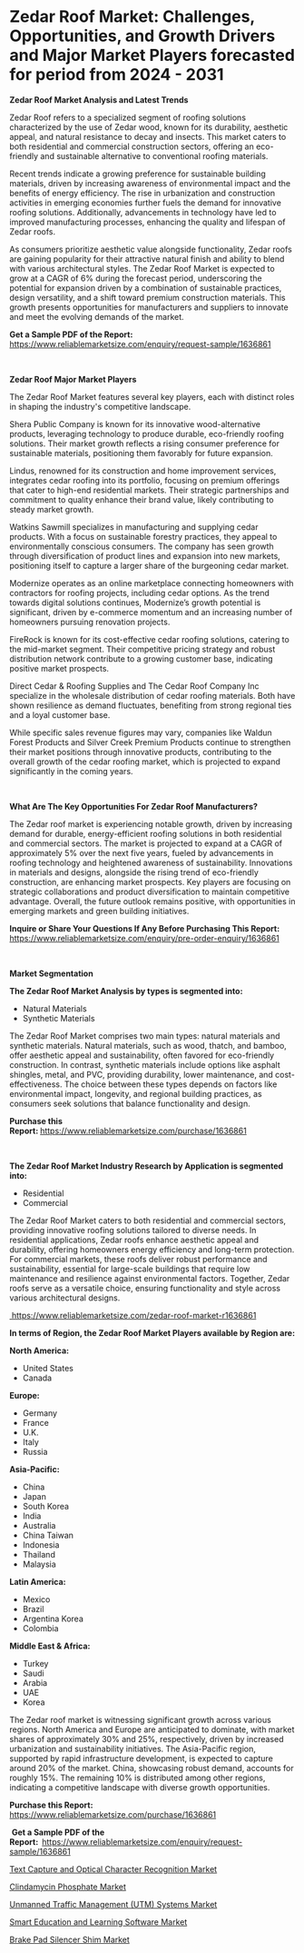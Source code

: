 <p><h1>Zedar Roof Market: Challenges, Opportunities, and Growth Drivers and Major Market Players forecasted for period from 2024 - 2031</h1></p><p><strong>Zedar Roof Market Analysis and Latest Trends</strong></p>
<p><p>Zedar Roof refers to a specialized segment of roofing solutions characterized by the use of Zedar wood, known for its durability, aesthetic appeal, and natural resistance to decay and insects. This market caters to both residential and commercial construction sectors, offering an eco-friendly and sustainable alternative to conventional roofing materials.</p><p>Recent trends indicate a growing preference for sustainable building materials, driven by increasing awareness of environmental impact and the benefits of energy efficiency. The rise in urbanization and construction activities in emerging economies further fuels the demand for innovative roofing solutions. Additionally, advancements in technology have led to improved manufacturing processes, enhancing the quality and lifespan of Zedar roofs.</p><p>As consumers prioritize aesthetic value alongside functionality, Zedar roofs are gaining popularity for their attractive natural finish and ability to blend with various architectural styles. The Zedar Roof Market is expected to grow at a CAGR of 6% during the forecast period, underscoring the potential for expansion driven by a combination of sustainable practices, design versatility, and a shift toward premium construction materials. This growth presents opportunities for manufacturers and suppliers to innovate and meet the evolving demands of the market.</p></p>
<p><strong>Get a Sample PDF of the Report:&nbsp;</strong> <a href="https://www.reliablemarketsize.com/enquiry/request-sample/1636861?utm_campaign=1140&utm_medium=2&utm_source=Github&utm_content=ia&utm_term=07122024&utm_id=zedar-roof">https://www.reliablemarketsize.com/enquiry/request-sample/1636861</a></p>
<p>&nbsp;</p>
<p><strong>Zedar Roof Major Market Players</strong></p>
<p><p>The Zedar Roof Market features several key players, each with distinct roles in shaping the industry's competitive landscape. </p><p>Shera Public Company is known for its innovative wood-alternative products, leveraging technology to produce durable, eco-friendly roofing solutions. Their market growth reflects a rising consumer preference for sustainable materials, positioning them favorably for future expansion.</p><p>Lindus, renowned for its construction and home improvement services, integrates cedar roofing into its portfolio, focusing on premium offerings that cater to high-end residential markets. Their strategic partnerships and commitment to quality enhance their brand value, likely contributing to steady market growth.</p><p>Watkins Sawmill specializes in manufacturing and supplying cedar products. With a focus on sustainable forestry practices, they appeal to environmentally conscious consumers. The company has seen growth through diversification of product lines and expansion into new markets, positioning itself to capture a larger share of the burgeoning cedar market.</p><p>Modernize operates as an online marketplace connecting homeowners with contractors for roofing projects, including cedar options. As the trend towards digital solutions continues, Modernize’s growth potential is significant, driven by e-commerce momentum and an increasing number of homeowners pursuing renovation projects.</p><p>FireRock is known for its cost-effective cedar roofing solutions, catering to the mid-market segment. Their competitive pricing strategy and robust distribution network contribute to a growing customer base, indicating positive market prospects.</p><p>Direct Cedar & Roofing Supplies and The Cedar Roof Company Inc specialize in the wholesale distribution of cedar roofing materials. Both have shown resilience as demand fluctuates, benefiting from strong regional ties and a loyal customer base.</p><p>While specific sales revenue figures may vary, companies like Waldun Forest Products and Silver Creek Premium Products continue to strengthen their market positions through innovative products, contributing to the overall growth of the cedar roofing market, which is projected to expand significantly in the coming years.</p></p>
<p>&nbsp;</p>
<p><strong>What Are The Key Opportunities For Zedar Roof Manufacturers?</strong></p>
<p><p>The Zedar roof market is experiencing notable growth, driven by increasing demand for durable, energy-efficient roofing solutions in both residential and commercial sectors. The market is projected to expand at a CAGR of approximately 5% over the next five years, fueled by advancements in roofing technology and heightened awareness of sustainability. Innovations in materials and designs, alongside the rising trend of eco-friendly construction, are enhancing market prospects. Key players are focusing on strategic collaborations and product diversification to maintain competitive advantage. Overall, the future outlook remains positive, with opportunities in emerging markets and green building initiatives.</p></p>
<p><strong>Inquire or Share Your Questions If Any Before Purchasing This Report:</strong> <a href="https://www.reliablemarketsize.com/enquiry/pre-order-enquiry/1636861?utm_campaign=1140&utm_medium=2&utm_source=Github&utm_content=ia&utm_term=07122024&utm_id=zedar-roof">https://www.reliablemarketsize.com/enquiry/pre-order-enquiry/1636861</a></p>
<p>&nbsp;</p>
<p><strong>Market Segmentation</strong></p>
<p><strong>The Zedar Roof Market Analysis by types is segmented into:</strong></p>
<p><ul><li>Natural Materials</li><li>Synthetic Materials</li></ul></p>
<p><p>The Zedar Roof Market comprises two main types: natural materials and synthetic materials. Natural materials, such as wood, thatch, and bamboo, offer aesthetic appeal and sustainability, often favored for eco-friendly construction. In contrast, synthetic materials include options like asphalt shingles, metal, and PVC, providing durability, lower maintenance, and cost-effectiveness. The choice between these types depends on factors like environmental impact, longevity, and regional building practices, as consumers seek solutions that balance functionality and design.</p></p>
<p><strong>Purchase this Report:&nbsp;</strong><a href="https://www.reliablemarketsize.com/purchase/1636861?utm_campaign=1140&utm_medium=2&utm_source=Github&utm_content=ia&utm_term=07122024&utm_id=zedar-roof">https://www.reliablemarketsize.com/purchase/1636861</a></p>
<p>&nbsp;</p>
<p><strong>The Zedar Roof Market Industry Research by Application is segmented into:</strong></p>
<p><ul><li>Residential</li><li>Commercial</li></ul></p>
<p><p>The Zedar Roof Market caters to both residential and commercial sectors, providing innovative roofing solutions tailored to diverse needs. In residential applications, Zedar roofs enhance aesthetic appeal and durability, offering homeowners energy efficiency and long-term protection. For commercial markets, these roofs deliver robust performance and sustainability, essential for large-scale buildings that require low maintenance and resilience against environmental factors. Together, Zedar roofs serve as a versatile choice, ensuring functionality and style across various architectural designs.</p></p>
<p><a href="https://www.reliablemarketsize.com/zedar-roof-market-r1636861?utm_campaign=1140&utm_medium=2&utm_source=Github&utm_content=ia&utm_term=07122024&utm_id=zedar-roof">&nbsp;https://www.reliablemarketsize.com/zedar-roof-market-r1636861</a></p>
<p><strong>In terms of Region, the Zedar Roof Market Players available by Region are:</strong></p>
<p>
    <p> <strong> North America: </strong>
        <ul>
            <li>United States</li>
            <li>Canada</li>
        </ul>
        </p> 
    <p> <strong> Europe: </strong>
        <ul>
            <li>Germany</li>
            <li>France</li>
            <li>U.K.</li>
            <li>Italy</li>
            <li>Russia</li>
        </ul>
        </p> 
    <p> <strong> Asia-Pacific: </strong>
        <ul>
            <li>China</li>
            <li>Japan</li>
            <li>South Korea</li>
            <li>India</li>
            <li>Australia</li>
            <li>China Taiwan</li>
            <li>Indonesia</li>
            <li>Thailand</li>
            <li>Malaysia</li>
        </ul>
        </p> 
    <p> <strong> Latin America: </strong>
        <ul>
            <li>Mexico</li>
            <li>Brazil</li>
            <li>Argentina Korea</li>
            <li>Colombia</li>
        </ul>
        </p> 
    <p> <strong> Middle East & Africa: </strong>
        <ul>
            <li>Turkey</li>
            <li>Saudi</li>
            <li>Arabia</li>
            <li>UAE</li>
            <li>Korea</li>
        </ul>
    </p>
    </p>
<p><p>The Zedar roof market is witnessing significant growth across various regions. North America and Europe are anticipated to dominate, with market shares of approximately 30% and 25%, respectively, driven by increased urbanization and sustainability initiatives. The Asia-Pacific region, supported by rapid infrastructure development, is expected to capture around 20% of the market. China, showcasing robust demand, accounts for roughly 15%. The remaining 10% is distributed among other regions, indicating a competitive landscape with diverse growth opportunities.</p></p>
<p><strong>Purchase this Report: </strong><a href="https://www.reliablemarketsize.com/purchase/1636861?utm_campaign=1140&utm_medium=2&utm_source=Github&utm_content=ia&utm_term=07122024&utm_id=zedar-roof">https://www.reliablemarketsize.com/purchase/1636861</a></p>
<p>&nbsp;<strong>Get a Sample PDF of the Report:&nbsp;&nbsp;</strong><a href="https://www.reliablemarketsize.com/enquiry/request-sample/1636861?utm_campaign=1140&utm_medium=2&utm_source=Github&utm_content=ia&utm_term=07122024&utm_id=zedar-roof">https://www.reliablemarketsize.com/enquiry/request-sample/1636861</a></p>
<p><strong></strong></p>
<p><p><a href="https://www.linkedin.com/pulse/estimating-text-capture-optical-character-recognition-market-vbvte?utm_campaign=1140&utm_medium=2&utm_source=Github&utm_content=ia&utm_term=07122024&utm_id=zedar-roof">Text Capture and Optical Character Recognition Market</a></p><p><a href="https://issuu.com/reportprime-2/docs/clindamycin-phosphate-market-size-2030.pptx?utm_campaign=1140&utm_medium=2&utm_source=Github&utm_content=ia&utm_term=07122024&utm_id=zedar-roof">Clindamycin Phosphate Market</a></p><p><a href="https://www.linkedin.com/pulse/compreh-proposis-fbaif?utm_campaign=1140&utm_medium=2&utm_source=Github&utm_content=ia&utm_term=07122024&utm_id=zedar-roof">Unmanned Traffic Management (UTM) Systems Market</a></p><p><a href="https://www.linkedin.com/pulse/compreh-proposis-fbaif?utm_campaign=1140&utm_medium=2&utm_source=Github&utm_content=ia&utm_term=07122024&utm_id=zedar-roof">Smart Education and Learning Software Market</a></p><p><a href="https://issuu.com/reportprime-2/docs/brake-pad-silencer-shim-market-size-2030.pptx?utm_campaign=1140&utm_medium=2&utm_source=Github&utm_content=ia&utm_term=07122024&utm_id=zedar-roof">Brake Pad Silencer Shim Market</a></p></p>